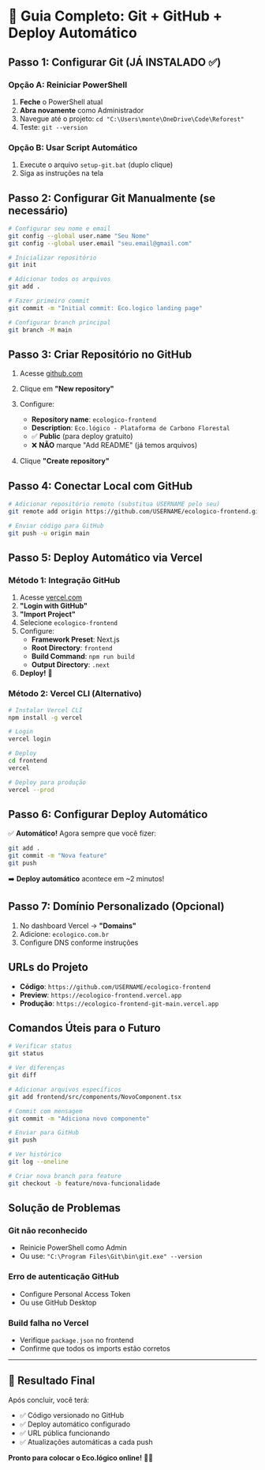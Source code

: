 # 🚀 Guia Completo: Git + GitHub + Deploy Automático

## Passo 1: Configurar Git (JÁ INSTALADO ✅)

### Opção A: Reiniciar PowerShell
1. **Feche** o PowerShell atual
2. **Abra novamente** como Administrador
3. Navegue até o projeto: `cd "C:\Users\monte\OneDrive\Code\Reforest"`
4. Teste: `git --version`

### Opção B: Usar Script Automático
1. Execute o arquivo `setup-git.bat` (duplo clique)
2. Siga as instruções na tela

## Passo 2: Configurar Git Manualmente (se necessário)

```bash
# Configurar seu nome e email
git config --global user.name "Seu Nome"
git config --global user.email "seu.email@gmail.com"

# Inicializar repositório
git init

# Adicionar todos os arquivos
git add .

# Fazer primeiro commit
git commit -m "Initial commit: Eco.logico landing page"

# Configurar branch principal
git branch -M main
```

## Passo 3: Criar Repositório no GitHub

1. Acesse [github.com](https://github.com)
2. Clique em **"New repository"**
3. Configure:
   - **Repository name**: `ecologico-frontend`
   - **Description**: `Eco.lógico - Plataforma de Carbono Florestal`
   - ✅ **Public** (para deploy gratuito)
   - ❌ **NÃO** marque "Add README" (já temos arquivos)

4. Clique **"Create repository"**

## Passo 4: Conectar Local com GitHub

```bash
# Adicionar repositório remoto (substitua USERNAME pelo seu)
git remote add origin https://github.com/USERNAME/ecologico-frontend.git

# Enviar código para GitHub
git push -u origin main
```

## Passo 5: Deploy Automático via Vercel

### Método 1: Integração GitHub
1. Acesse [vercel.com](https://vercel.com)
2. **"Login with GitHub"**
3. **"Import Project"**
4. Selecione `ecologico-frontend`
5. Configure:
   - **Framework Preset**: Next.js
   - **Root Directory**: `frontend`
   - **Build Command**: `npm run build`
   - **Output Directory**: `.next`
6. **Deploy!** 🚀

### Método 2: Vercel CLI (Alternativo)
```bash
# Instalar Vercel CLI
npm install -g vercel

# Login
vercel login

# Deploy
cd frontend
vercel

# Deploy para produção
vercel --prod
```

## Passo 6: Configurar Deploy Automático

✅ **Automático!** Agora sempre que você fizer:
```bash
git add .
git commit -m "Nova feature"
git push
```

➡️ **Deploy automático** acontece em ~2 minutos!

## Passo 7: Domínio Personalizado (Opcional)

1. No dashboard Vercel → **"Domains"**
2. Adicione: `ecologico.com.br`
3. Configure DNS conforme instruções

## URLs do Projeto

- **Código**: `https://github.com/USERNAME/ecologico-frontend`
- **Preview**: `https://ecologico-frontend.vercel.app`
- **Produção**: `https://ecologico-frontend-git-main.vercel.app`

## Comandos Úteis para o Futuro

```bash
# Verificar status
git status

# Ver diferenças
git diff

# Adicionar arquivos específicos
git add frontend/src/components/NovoComponent.tsx

# Commit com mensagem
git commit -m "Adiciona novo componente"

# Enviar para GitHub
git push

# Ver histórico
git log --oneline

# Criar nova branch para feature
git checkout -b feature/nova-funcionalidade
```

## Solução de Problemas

### Git não reconhecido
- Reinicie PowerShell como Admin
- Ou use: `"C:\Program Files\Git\bin\git.exe" --version`

### Erro de autenticação GitHub
- Configure Personal Access Token
- Ou use GitHub Desktop

### Build falha no Vercel
- Verifique `package.json` no frontend
- Confirme que todos os imports estão corretos

---

## 🎉 Resultado Final

Após concluir, você terá:
- ✅ Código versionado no GitHub
- ✅ Deploy automático configurado
- ✅ URL pública funcionando
- ✅ Atualizações automáticas a cada push

**Pronto para colocar o Eco.lógico online!** 🌳🚀 